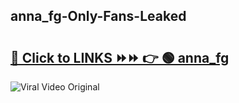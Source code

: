 
 ## anna_fg-Only-Fans-Leaked

# <h2><a href="https://clipsfans.com/anna_fg&ref=git">🔗 Click to LINKS ⏩⏩ 👉 🟢 anna_fg </a></h2>

<a href="https://clipsfans.com/anna_fg&ref=git" rel="nofollow" data-target="animated-image.originalLink"><img src="https://i.ibb.co.com/xMMVF88/686577567.gif" alt="Viral Video Original" style="max-width: 100%; display: inline-block;" data-target="animated-image.originalImage"></a>
